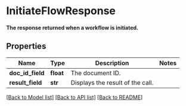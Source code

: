 # InitiateFlowResponse

#### The response returned when a workflow is initiated.

## Properties
Name | Type | Description | Notes
------------ | ------------- | ------------- | -------------
**doc_id_field** | **float** | The document ID. | 
**result_field** | **str** | Displays the result of the call. | 

[[Back to Model list]](../README.md#documentation-for-models) [[Back to API list]](../README.md#documentation-for-api-endpoints) [[Back to README]](../README.md)


